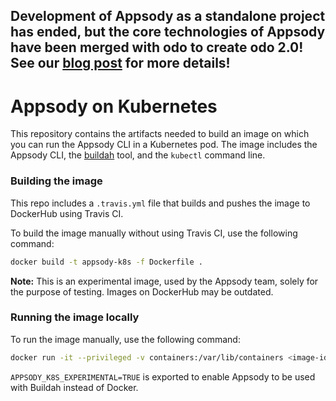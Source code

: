 ## Development of Appsody as a standalone project has ended, but the core technologies of Appsody have been merged with odo to create odo 2.0! See our [blog post](https://appsody.dev/blogs/DevelopmentEnded) for more details!

# Appsody on Kubernetes

This repository contains the artifacts needed to build an image on which you can run the Appsody CLI in a Kubernetes pod. The image includes the Appsody CLI, the [buildah](`quay.io/buildah/stable`) tool, and the `kubectl` command line.

### Building the image
This repo includes a `.travis.yml` file that builds and pushes the image to DockerHub using Travis CI. 

To build the image manually without using Travis CI, use the following command:

```sh
docker build -t appsody-k8s -f Dockerfile .
```

**Note:** This is an experimental image, used by the Appsody team, solely for the purpose of testing. Images on DockerHub may be outdated.

### Running the image locally
To run the image manually, use the following command:

```sh
docker run -it --privileged -v containers:/var/lib/containers <image-id> bash
```

`APPSODY_K8S_EXPERIMENTAL=TRUE` is exported to enable Appsody to be used with Buildah instead of Docker.
